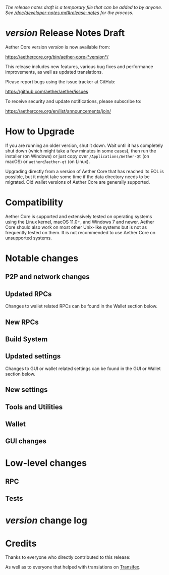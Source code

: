 *The release notes draft is a temporary file that can be added to by anyone. See
[/doc/developer-notes.md#release-notes](/doc/developer-notes.md#release-notes)
for the process.*

*version* Release Notes Draft
===============================

Aether Core version *version* is now available from:

  <https://aethercore.org/bin/aether-core-*version*/>

This release includes new features, various bug fixes and performance
improvements, as well as updated translations.

Please report bugs using the issue tracker at GitHub:

  <https://github.com/aether/aether/issues>

To receive security and update notifications, please subscribe to:

  <https://aethercore.org/en/list/announcements/join/>

How to Upgrade
==============

If you are running an older version, shut it down. Wait until it has completely
shut down (which might take a few minutes in some cases), then run the
installer (on Windows) or just copy over `/Applications/Aether-Qt` (on macOS)
or `aetherd`/`aether-qt` (on Linux).

Upgrading directly from a version of Aether Core that has reached its EOL is
possible, but it might take some time if the data directory needs to be migrated. Old
wallet versions of Aether Core are generally supported.

Compatibility
==============

Aether Core is supported and extensively tested on operating systems
using the Linux kernel, macOS 11.0+, and Windows 7 and newer.  Aether
Core should also work on most other Unix-like systems but is not as
frequently tested on them.  It is not recommended to use Aether Core on
unsupported systems.

Notable changes
===============

P2P and network changes
-----------------------

Updated RPCs
------------


Changes to wallet related RPCs can be found in the Wallet section below.

New RPCs
--------

Build System
------------

Updated settings
----------------


Changes to GUI or wallet related settings can be found in the GUI or Wallet section below.

New settings
------------

Tools and Utilities
-------------------

Wallet
------

GUI changes
-----------

Low-level changes
=================

RPC
---

Tests
-----

*version* change log
====================

Credits
=======

Thanks to everyone who directly contributed to this release:


As well as to everyone that helped with translations on
[Transifex](https://www.transifex.com/aether/aether/).
